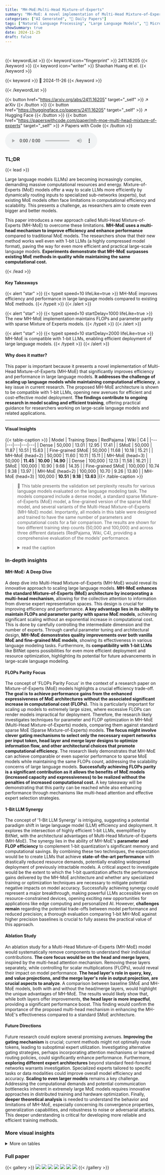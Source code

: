 ```yaml
---
title: "MH-MoE:Multi-Head Mixture-of-Experts"
summary: "MH-MoE: A novel implementation of Multi-Head Mixture-of-Experts achieves superior performance in large language models by enhancing efficiency without sacrificing model size or computational cost."
categories: ["AI Generated", "🤗 Daily Papers"]
tags: ["Natural Language Processing", "Large Language Models", "🏢 Microsoft Research",]
showSummary: true
date: 2024-11-25
draft: false
---
```


<br>

{{< keywordList >}}
{{< keyword icon="fingerprint" >}} 2411.16205 {{< /keyword >}}
{{< keyword icon="writer" >}} Shaohan Huang et el. {{< /keyword >}}
 
{{< keyword >}} 🤗 2024-11-26 {{< /keyword >}}
 
{{< /keywordList >}}

{{< button href="https://arxiv.org/abs/2411.16205" target="_self" >}}
↗ arXiv
{{< /button >}}
{{< button href="https://huggingface.co/papers/2411.16205" target="_self" >}}
↗ Hugging Face
{{< /button >}}
{{< button href="https://paperswithcode.com/paper/mh-moe-multi-head-mixture-of-experts" target="_self" >}}
↗ Papers with Code
{{< /button >}}



<audio controls>
    <source src="https://ai-paper-reviewer.com/2411.16205/podcast.wav" type="audio/wav">
    Your browser does not support the audio element.
</audio>


### TL;DR


{{< lead >}}

Large language models (LLMs) are becoming increasingly complex, demanding massive computational resources and energy.  Mixture-of-Experts (MoE) models offer a way to scale LLMs more efficiently by dynamically routing inputs to specialized sub-networks (experts), but existing MoE models often face limitations in computational efficiency and scalability.  This presents a challenge, as researchers aim to create even bigger and better models. 

This paper introduces a new approach called Multi-Head Mixture-of-Experts (MH-MoE) to overcome these limitations. **MH-MoE uses a multi-head mechanism to improve efficiency and enhance performance** compared to traditional MoE models. The researchers show that their new method works well even with 1-bit LLMs (a highly compressed model format), paving the way for even more efficient and practical large-scale language models.  **Experiments demonstrate that MH-MoE surpasses existing MoE methods in quality while maintaining the same computational cost.**

{{< /lead >}}


#### Key Takeaways

{{< alert "star" >}}
{{< typeit speed=10 lifeLike=true >}} MH-MoE improves efficiency and performance in large language models compared to existing MoE methods. {{< /typeit >}}
{{< /alert >}}

{{< alert "star" >}}
{{< typeit speed=10 startDelay=1000 lifeLike=true >}} The new MH-MoE implementation maintains FLOPs and parameter parity with sparse Mixture of Experts models. {{< /typeit >}}
{{< /alert >}}

{{< alert "star" >}}
{{< typeit speed=10 startDelay=2000 lifeLike=true >}} MH-MoE is compatible with 1-bit LLMs, enabling efficient deployment of large language models. {{< /typeit >}}
{{< /alert >}}

#### Why does it matter?
This paper is important because it presents a novel implementation of Multi-Head Mixture-of-Experts (MH-MoE) that significantly improves efficiency and performance in large language models.  **It addresses the challenge of scaling up language models while maintaining computational efficiency**, a key issue in current research. The proposed MH-MoE architecture is shown to be compatible with 1-bit LLMs, opening new avenues for efficient and cost-effective model deployment.  **The findings contribute to ongoing research in model scaling and efficient training**, offering practical guidance for researchers working on large-scale language models and related applications.

------
#### Visual Insights





{{< table-caption >}}
| Model | Training Steps | RedPajama | Wiki | C4 |
|---|---|---|---|---|
| Dense | 50,000 | 13.01 | 12.95 | 17.41 |
| SMoE | 50,000 | 11.87 | 10.51 | 15.63 |
| Fine-grained SMoE | 50,000 | 11.68 | 10.18 | 15.21 |
| MH-MoE (head=2) | 50,000 | 11.60 | 10.11 | 15.11 |
| MH-MoE (head=3) | 50,000 | **11.45** | **10.00** | **14.90** |
| Dense | 100,000 | 12.13 | 11.58 | 16.21 |
| SMoE | 100,000 | 10.90 | 9.68 | 14.35 |
| Fine-grained SMoE | 100,000 | 10.74 | 9.38 | 13.97 |
| MH-MoE (head=2) | 100,000 | 10.70 | 9.26 | 13.80 |
| MH-MoE (head=3) | 100,000 | **10.51** | **9.18** | **13.63** |{{< /table-caption >}}

> 🔼 This table presents the validation set perplexity results for various language models evaluated on the language modeling task.  The models compared include a dense model, a standard sparse Mixture-of-Experts (MoE) model, a fine-grained version of the sparse MoE model, and several variants of the Multi-Head Mixture-of-Experts (MH-MoE) model.  Importantly, all models in this table were designed and trained to have the same number of parameters and computational costs for a fair comparison. The results are shown for two different training step counts (50,000 and 100,000) and across three different datasets (RedPajama, Wiki, C4), providing a comprehensive evaluation of the models' performance.
> <details>
> <summary>read the caption</summary>
> Table 1: Validation set perplexity for the language modeling task. All models are matched in terms of parameters and computation.
> </details>





### In-depth insights


#### MH-MoE: A Deep Dive
A deep dive into Multi-Head Mixture-of-Experts (MH-MoE) would reveal its innovative approach to scaling large language models.  **MH-MoE enhances the standard Mixture-of-Experts (MoE) architecture by incorporating a multi-head mechanism**, allowing for the collective attention to information from diverse expert representation spaces. This design is crucial for improving efficiency and performance.  **A key advantage lies in its ability to maintain FLOPs and parameter parity with sparse MoE models**, achieving significant scaling without an exponential increase in computational cost. This is done by carefully controlling the intermediate dimension and the number of experts. Through careful parameter tuning and architectural design, **MH-MoE demonstrates quality improvements over both vanilla MoE and fine-grained MoE models**, showing its effectiveness in various language modeling tasks.  Furthermore, its **compatibility with 1-bit LLMs** like BitNet opens possibilities for even more efficient deployment and resource optimization, highlighting its potential for future advancements in large-scale language modeling.

#### FLOPs Parity Focus
The concept of 'FLOPs Parity Focus' in the context of a research paper on Mixture-of-Experts (MoE) models highlights a crucial efficiency trade-off.  **The goal is to achieve performance gains from the enhanced expressiveness of MoE architectures without the associated significant increase in computational cost (FLOPs).**  This is particularly important for scaling up models to extremely large sizes, where excessive FLOPs can render models impractical for deployment.  Therefore, the research likely investigates techniques for parameter and FLOP optimization in MH-MoE (Multi-Head Mixture-of-Experts) models, comparing them against standard sparse MoE (Sparse Mixture-of-Experts) models.  **The focus might involve clever gating mechanisms to select only the necessary expert networks per input token, head layer and merge layer designs to optimize information flow, and other architectural choices that promote computational efficiency.**  The research likely demonstrates that MH-MoE can achieve comparable or even superior performance to sparse MoE models while maintaining the same FLOPs count, addressing the scalability concerns of large language models.  **Successfully achieving FLOPs parity is a significant contribution as it allows the benefits of MoE models (increased capacity and expressiveness) to be realized without the penalties of increased computational cost.**  A key takeaway will be demonstrating that this parity can be reached while also enhancing performance through mechanisms like multi-head attention and effective expert selection strategies.

#### 1-Bit LLM Synergy
The concept of '1-Bit LLM Synergy' is intriguing, suggesting a potential paradigm shift in large language model (LLM) efficiency and deployment.  It explores the intersection of highly efficient 1-bit LLMs, exemplified by BitNet, with the architectural advantages of Multi-Head Mixture-of-Experts (MH-MoE). The synergy lies in the ability of MH-MoE's **parameter and FLOP efficiency** to complement 1-bit quantization's significant memory and computational savings.  By combining these two techniques, the expectation would be to create LLMs that achieve **state-of-the-art performance** with drastically reduced resource demands, potentially enabling widespread deployment of previously intractable models. A critical aspect to investigate would be the extent to which the 1-bit quantization affects the performance gains delivered by the MH-MoE architecture and whether any specialized training or optimization techniques are necessary to mitigate potential negative impacts on model accuracy. Successfully achieving synergy could represent a major breakthrough, making powerful LLMs accessible even on resource-constrained devices, opening exciting new opportunities for applications like edge computing and personalized AI. However, **challenges remain** regarding the potential trade-offs between model performance and reduced precision; a thorough evaluation comparing 1-bit MH-MoE against higher precision baselines is crucial to fully assess the practical value of this approach.

#### Ablation Study
An ablation study for a Multi-Head Mixture-of-Experts (MH-MoE) model would systematically remove components to understand their individual contributions.  **The core focus would be on the head and merge layers**, inspired by the multi-head attention mechanism. Removing these layers separately, while controlling for scalar multiplications (FLOPs), would reveal their impact on model performance. **The head layer's role in query, key, and value projections, and the merge layer's role in output projection, are crucial aspects to analyze**.  A comparison between baseline SMoE and MH-MoE models, both with and without the head/merge layers, would highlight the unique advantages of MH-MoE. The results would likely show that, while both layers offer improvements, **the head layer is more impactful**, providing a significant performance boost. This finding would confirm the importance of the proposed multi-head mechanism in enhancing the MH-MoE's effectiveness compared to a standard SMoE architecture.

#### Future Directions
Future research could explore several promising avenues.  **Improving the gating mechanism** is crucial; current methods might not optimally route tokens, leading to suboptimal expert utilization.  Investigating alternative gating strategies, perhaps incorporating attention mechanisms or learned routing policies, could significantly enhance performance.  Furthermore, **exploring different expert architectures** beyond standard feed-forward networks warrants investigation. Specialized experts tailored to specific tasks or data modalities could improve overall model efficiency and accuracy.  **Scaling to even larger models** remains a key challenge.  Addressing the computational demands and potential communication bottlenecks inherent in extremely large MoE models requires innovative approaches in distributed training and hardware optimization. Finally, **deeper theoretical analysis** is needed to understand the behavior and limitations of MH-MoE, especially concerning its convergence properties, generalization capabilities, and robustness to noise or adversarial attacks. This deeper understanding is critical for developing more reliable and efficient training methods.


### More visual insights




<details>
<summary>More on tables
</summary>


{{< table-caption >}}
| Model | Training Steps | RedPajama | Wiki | C4 |
|---|---|---|---|---|
| SMoE | 50,000 | 11.76 | 10.33 | 15.19 |
| Fine-grained SMoE |  | 11.51 | 10.06 | 15.01 |
| MH-MoE (head=2) |  | 11.48 | 9.91 | 14.87 |
| MH-MoE (head=3) |  | **11.26** | **9.74** | **14.82** |
| SMoE | 100,000 | 10.41 | 9.44 | 14.30 |
| Fine-grained SMoE |  | 10.66 | 9.15 | 13.78 |
| MH-MoE (head=2) |  | 10.36 | 8.79 | 13.66 |
| MH-MoE (head=3) |  | **10.28** | **8.72** | **13.49** |{{< /table-caption >}}
> 🔼 This table presents the validation set perplexity results for various language models on the RedPajama, Wiki, and C4 datasets.  All Mixture-of-Experts (MoE) models in this experiment utilize a shared expert layer, as described in reference [4], with consistent model sizes and computational costs. The results compare the standard Sparse MoE, a fine-grained version of Sparse MoE, and the Multi-Head Mixture-of-Experts (MH-MoE) model with two and three heads.  The perplexity is measured after 50,000 and 100,000 training steps to show the effect of training time on performance.
> <details>
> <summary>read the caption</summary>
> Table 2: Validation set perplexity for the language modeling task. All MoE models apply a shared expert [4] with the same size and matched in terms of parameters and computation.
> </details>

{{< table-caption >}}
| Model | Training Steps | RedPajama | Wiki | C4 |
|---|---|---|---|---|
| Dense | 50,000 | 32.17 | 27.56 | 35.85 |
| SMoE | 50,000 | 29.18 | 24.70 | 32.34 |
| Fine-grained SMoE | 50,000 | 29.04 | 24.51 | 32.03 |
| MH-MoE (head=2) | 50,000 | 28.84 | 24.27 | 31.86 |
| MH-MoE (head=3) | 50,000 | **28.77** | **24.13** | **31.81** |
| Dense | 100,000 | 30.04 | 24.75 | 33.55 |
| SMoE | 100,000 | 26.78 | 21.54 | 29.73 |
| Fine-grained SMoE | 100,000 | 26.68 | 21.42 | 29.50 |
| MH-MoE (head=2) | 100,000 | 26.59 | 21.11 | 29.27 |
| MH-MoE (head=3) | 100,000 | **26.47** | **21.06** | **29.14** |{{< /table-caption >}}
> 🔼 This table presents the validation set perplexity results for various language models evaluated on the RedPajama, Wiki, and C4 datasets.  All models in this experiment have been quantized and trained using the BitNet method, ensuring a fair comparison in terms of parameters and computational requirements.  The models compared include dense models and several Mixture-of-Experts (MoE) architectures, offering insights into the performance of different model designs in a quantized setting.
> <details>
> <summary>read the caption</summary>
> Table 3: Validation set perplexity for the language modeling task. All dense and MoE models are quantized and trained using BitNet [9], and matched in terms of parameters and computation.
> </details>

{{< table-caption >}}
| Model | w/ head & merge layer | RedPajama | Wiki | C4 |
|---|---|---|---|---|
| SMoE | ✗ | 11.87 | 10.51 | 15.63 |
| SMoE | ✓ | 11.84 | 10.48 | 15.61 |
| Fine-grained SMoE | ✗ | 11.68 | 10.18 | 15.21 |
| Fine-grained SMoE | ✓ | 11.67 | 10.18 | 15.19 |
| MH-MoE (head=2) | ✗ | 11.71 | 10.16 | 15.23 |
| MH-MoE (head=2) | ✓ | 11.46 | 9.98 | 14.89 |{{< /table-caption >}}
> 🔼 This table presents the validation set perplexity achieved by different language models on the RedPajama, Wiki, and C4 datasets.  The models are categorized by whether they include a head layer and a merge layer.  The purpose is to show the impact of these layers on model performance for various Sparse Mixture-of-Experts (SMoE) and Multi-Head Mixture-of-Experts (MH-MoE) architectures. The results demonstrate the importance of these layers, especially for MH-MoE, in improving model accuracy.
> <details>
> <summary>read the caption</summary>
> Table 4: Validation set perplexity for different models with and without head and merge layers.
> </details>

{{< table-caption >}}
| w/ head layer | w/ merge layer | RedPajama | Wiki | C4 |
|---|---|---|---|---|
| ✗ | ✗ | 11.97 | 10.40 | 15.52 |
| ✓ | ✗ | 11.74 | 10.18 | 15.17 |
| ✗ | ✓ | 11.84 | 10.27 | 15.36 |
| ✓ | ✓ | 11.60 | 10.11 | 15.11 |{{< /table-caption >}}
> 🔼 This table presents the results of ablation experiments, evaluating the impact of removing either the head layer or the merge layer (or both) from the MH-MoE model.  It shows the validation set perplexity on the RedPajama, Wiki, and C4 datasets for different model configurations. This allows for assessment of the individual contribution of each layer to overall model performance.
> <details>
> <summary>read the caption</summary>
> Table 5: Validation set perplexity for ablation of head and merge layers.
> </details>

</details>




### Full paper

{{< gallery >}}
<img src="https://ai-paper-reviewer.com/2411.16205/1.png" class="grid-w50 md:grid-w33 xl:grid-w25" />
<img src="https://ai-paper-reviewer.com/2411.16205/2.png" class="grid-w50 md:grid-w33 xl:grid-w25" />
<img src="https://ai-paper-reviewer.com/2411.16205/3.png" class="grid-w50 md:grid-w33 xl:grid-w25" />
<img src="https://ai-paper-reviewer.com/2411.16205/4.png" class="grid-w50 md:grid-w33 xl:grid-w25" />
<img src="https://ai-paper-reviewer.com/2411.16205/5.png" class="grid-w50 md:grid-w33 xl:grid-w25" />
<img src="https://ai-paper-reviewer.com/2411.16205/6.png" class="grid-w50 md:grid-w33 xl:grid-w25" />
<img src="https://ai-paper-reviewer.com/2411.16205/7.png" class="grid-w50 md:grid-w33 xl:grid-w25" />
{{< /gallery >}}